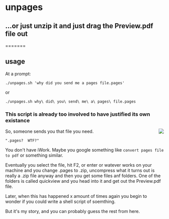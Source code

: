 # unpages

## ...or just unzip it and just drag the Preview.pdf file out
=======

## usage

At a prompt:

    ./unpages.sh 'why did you send me a pages file.pages'

or

    ./unpages.sh why\ did\ you\ send\ me\ a\ pages\ file.pages 

### This script is already too involved to have justified its own existance

<img src="https://raw.github.com/hanleybrand/unpages/master/unpages.png" align="right">

So, someone sends you that file you need.  


    ".pages?  WTF?"  

You don't have iWork. Maybe you google something like ```convert pages file to pdf``` or something similar.

Eventually you select the file, hit F2, or enter or watever works on your machine and you change .pages to .zip, uncompress
what it turns out is really a .zip file anyway and then you get some files anf folders. One of the folders is called quickview
and you head into it and get out the Preview.pdf file. 

Later, when this has happened x amount of times again you begin to wonder if you could write a shell script of soemthing. 

But it's my story, and you can probably guess the rest from here. 
